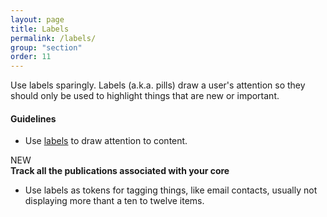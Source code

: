 ```yaml
---
layout: page
title: Labels
permalink: /labels/
group: "section"
order: 11
---
```


Use labels sparingly. Labels (a.k.a. pills) draw a user's attention so they should only be used to highlight things that are new or important.

#### Guidelines
- Use [labels][label-reference] to draw attention to content.
 
<div class="ui blue label">NEW</div> <strong>Track all the publications associated with your core</strong>

- Use labels as tokens for tagging things, like email contacts, usually not displaying more thant a ten to twelve items.

[label-reference]: https://standards.usa.gov/labels/



